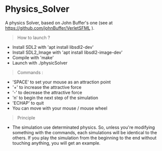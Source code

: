 # Physics_Solver

A physics Solver, based on John Buffer's one (see at https://github.com/johnBuffer/VerletSFML ).

> How to launch ?
- Install SDL2 with 'apt install libsdl2-dev'
- Install SDL2_Image with 'apt install libsdl2-image-dev'
- Compile with 'make'
- Launch with ./physicSolver

> Commands :
- 'SPACE' to set your mouse as an attraction point
- '+' to increase the attractive force
- '-' to decrease the attractive force
- 'n' to begin the next step of the simulation
- 'ECHAP' to quit
- You can move with your mouse / mouse wheel

> Principle
- The simulation use determinated physics. So, unless you're modifying something with the commands, each simulations will be identical to the others. If you play the simulation from the beginning to the end without touching anything, you will get an example.
